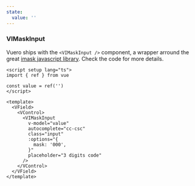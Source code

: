 ```yaml
---
state:
  value: ''
---
```


### VIMaskInput

Vuero ships with the `<VIMaskInput />` component, a wrapper arround the great
[imask javascript library](https://imask.js.org/).
Check the code for more details.

<!--code-->

```vue
<script setup lang="ts">
import { ref } from vue

const value = ref('')
</script>

<template>
  <VField>
    <VControl>
      <VIMaskInput
        v-model="value"
        autocomplete="cc-csc"
        class="input"
        :options="{
          mask: '000',
        }"
        placeholder="3 digits code"
      />
    </VControl>
  </VField>
</template>
```

<!--/code-->

<!--example-->

<VField>
  <VControl>
  <VIMaskInput
    v-model="frontmatter.state.value"
    autocomplete="cc-csc"
    class="input"
    :options="{
      mask: '000',
    }"
    placeholder="3 digits code"
  />
  </VControl>
</VField>

<!--/example-->
